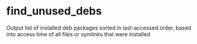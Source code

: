 # find_unused_debs
Output list of installed deb packages sorted in last-accessed order, based into access time of all files or symlinks that were installed
